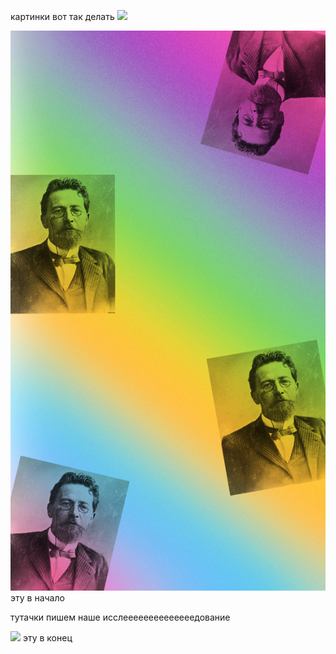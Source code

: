 картинки вот так делать ![](названиекартинки)


![](цветнойЧехов.jpg) эту в начало

тутачки пишем наше исслеееееееееееееедование

![](Варясолнце.jpg) эту в конец

